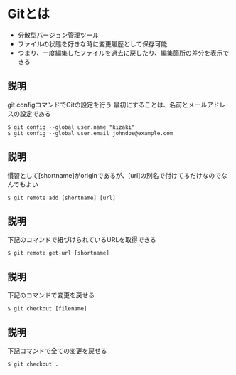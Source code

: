 # Gitとは
- 分散型バージョン管理ツール
- ファイルの状態を好きな時に変更履歴として保存可能
- つまり、一度編集したファイルを過去に戻したり、編集箇所の差分を表示できる

## 説明
git configコマンドでGitの設定を行う
最初にすることは、名前とメールアドレスの設定である

```
$ git config --global user.name "kizaki"
$ git config --global user.email johndoe@example.com
```

## 説明
慣習として[shortname]がoriginであるが、[url]の別名で付けてるだけなのでなんでもよい

```
$ git remote add [shortname] [url]
```

## 説明
下記のコマンドで紐づけられているURLを取得できる

```
$ git remote get-url [shortname]
```
## 説明
下記のコマンドで変更を戻せる

```
$ git checkout [filename]
```
## 説明
下記コマンドで全ての変更を戻せる

```
$ git checkout .
```

